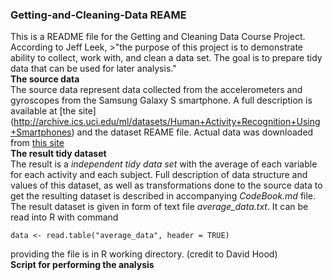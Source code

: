 ### Getting-and-Cleaning-Data REAME
This is a README file for the Getting and Cleaning Data Course Project.   
According to Jeff Leek, >"the purpose of this project is to demonstrate ability to collect, work with, and clean a data set. The goal is to prepare tidy data that can be used for later analysis."   
**The source data**   
The source data represent data collected from the accelerometers and gyroscopes from the Samsung Galaxy S smartphone. A full description is available at [the site] (http://archive.ics.uci.edu/ml/datasets/Human+Activity+Recognition+Using+Smartphones) and the dataset REAME file. Actual data was downloaded from [this site](https://d396qusza40orc.cloudfront.net/getdata%2Fprojectfiles%2FUCI%20HAR%20Dataset.zip)   
**The result tidy dataset**   
The result is a *independent tidy data set* with the average of each variable for each activity and each subject. Full description of data structure and values of this dataset, as well as transformations done to the source data to get the resulting dataset is described in accompanying *CodeBook.md* file.   
The result dataset is given in form of text file *average_data.txt*. It can be read into R with command   
```
data <- read.table("average_data", header = TRUE)
```
providing the file is in R working directory. (credit to David Hood)      
**Script for performing the analysis**

